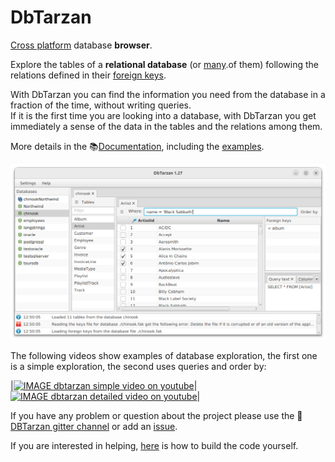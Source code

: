 DbTarzan
========

[Cross platform](https://aferrandi.github.io/dbtarzan/Tested-databases-and-operating-systems.html) database **browser**.

Explore the tables of a **relational database** (or [many](https://aferrandi.github.io/dbtarzan//Composites.html).of them) following the relations defined in their [foreign keys](https://aferrandi.github.io/dbtarzan/ForeignKeys.html).

With DbTarzan you can find the information you need from the database in a fraction of the time, without writing queries.  
If it is the first time you are looking into a database, with DbTarzan you get immediately a sense of the data in the tables and the relations among them.

More details in the :books:[Documentation](https://aferrandi.github.io/dbtarzan), including the [examples](https://aferrandi.github.io/dbtarzan/Examples.html).

![DbTarzan](docs/images/window.png?raw=true)

The following videos show examples of database exploration, the first one is a simple exploration, the second uses queries and order by:

|[![IMAGE dbtarzan simple video on youtube](https://img.youtube.com/vi/qLh5HnW0Rwc/default.jpg)](https://youtu.be/qLh5HnW0Rwc)|[![IMAGE dbtarzan detailed video on youtube](https://img.youtube.com/vi/CezsF9vME6U/default.jpg)](https://youtu.be/CezsF9vME6U)|

If you have any problem or question about the project please use the :speech_balloon:[DBTarzan gitter channel](https://gitter.im/aferrandi/dbtarzan) or add an [issue](https://github.com/aferrandi/dbtarzan/issues). 

If you are interested in helping, [here](https://aferrandi.github.io/dbtarzan/Building.html) is how to build the code yourself.

<a href="https://snapcraft.io/dbtarzan" title="Get it from the Snap Store">
  <img src="https://snapcraft.io/static/images/badges/en/snap-store-black.svg" alt="" />
</a>
